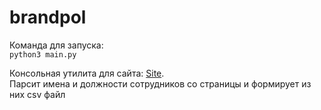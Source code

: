 # brandpol
 
Команда для запуска:  
```python3 main.py```


Консольная утилита для сайта: [Site](https://mediakit-portals.shkulevholding.ru/our-team).  
Парсит имена и должности сотрудников со страницы и формирует из них csv файл
